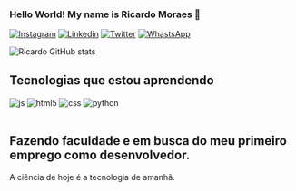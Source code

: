 ### Hello World! My name is Ricardo Moraes 🚀

[![Instagram](https://img.shields.io/badge/Instagram-E4405F?style=for-the-badge&logo=instagram&logoColor=white)](https://instagram.com/ricxx1?igshid=OGQ5ZDc2ODk2ZA%3D%3D&utm_source=qr)
[![Linkedin](https://img.shields.io/badge/LinkedIn-0077B5?style=for-the-badge&logo=linkedin&logoColor=white)](https://www.linkedin.com/in/ricardo-moraes-01469b18a/)
[![Twitter](https://img.shields.io/badge/Twitter-1DA1F2?style=for-the-badge&logo=twitter&logoColor=white)](https://twitter.com/ricxxi1)
[![WhastsApp](https://img.shields.io/badge/WhatsApp-25D366?style=for-the-badge&logo=whatsapp&logoColor=white)](https://api.whatsapp.com/send?phone=5515981005882)

![Ricardo GitHub stats](https://github-readme-stats.vercel.app/api?username=ricardozeca&show_icons=true&theme=dracula&count_private=true)



## Tecnologias que estou aprendendo

<div style="display: inline_block">
<img align="center" alt="js" src="https://img.shields.io/badge/JavaScript-F7DF1E?style=for-the-badge&logo=javascript&logoColor=black" />
<img align="center" alt="html5" src="https://img.shields.io/badge/HTML5-E34F26?style=for-the-badge&logo=html5&logoColor=white" />
<img align="center" alt="css" src="https://img.shields.io/badge/CSS3-1572B6?style=for-the-badge&logo=css3&logoColor=white" />
<img align="center" alt="python" src="https://img.shields.io/badge/Python-14354C?style=for-the-badge&logo=python&logoColor=white" />
</div><br/>

## Fazendo faculdade e em busca do meu primeiro emprego como desenvolvedor.

A ciência de hoje é a tecnologia de amanhã.



